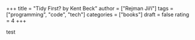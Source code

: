 +++
title = "Tidy First? by Kent Beck"
author = ["Rejman Jiří"]
tags = ["programming", "code", "tech"]
categories = ["books"]
draft = false
rating = 4
+++

test
